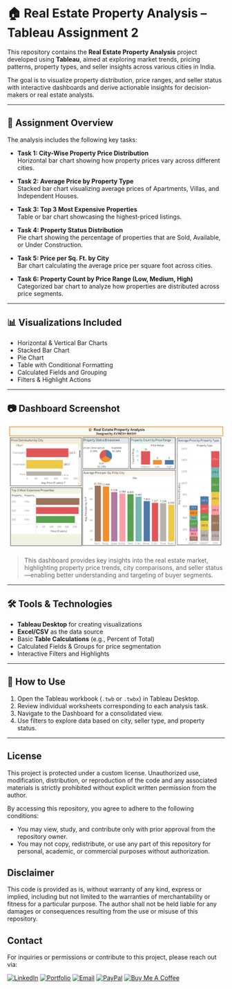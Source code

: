 # 🏠 Real Estate Property Analysis – Tableau Assignment 2

This repository contains the **Real Estate Property Analysis** project developed using **Tableau**, aimed at exploring market trends, pricing patterns, property types, and seller insights across various cities in India.

The goal is to visualize property distribution, price ranges, and seller status with interactive dashboards and derive actionable insights for decision-makers or real estate analysts.

---

## 📌 Assignment Overview

The analysis includes the following key tasks:

- **Task 1: City-Wise Property Price Distribution**  
  Horizontal bar chart showing how property prices vary across different cities.

- **Task 2: Average Price by Property Type**  
  Stacked bar chart visualizing average prices of Apartments, Villas, and Independent Houses.

- **Task 3: Top 3 Most Expensive Properties**  
  Table or bar chart showcasing the highest-priced listings.

- **Task 4: Property Status Distribution**  
  Pie chart showing the percentage of properties that are Sold, Available, or Under Construction.

- **Task 5: Price per Sq. Ft. by City**  
  Bar chart calculating the average price per square foot across cities.

- **Task 6: Property Count by Price Range (Low, Medium, High)**  
  Categorized bar chart to analyze how properties are distributed across price segments.

---

## 📊 Visualizations Included

- Horizontal & Vertical Bar Charts  
- Stacked Bar Chart  
- Pie Chart  
- Table with Conditional Formatting  
- Calculated Fields and Grouping  
- Filters & Highlight Actions

---

## 📷 Dashboard Screenshot

![Dashboard Screenshot](assets/Real_Estate_dashboard_screenshot.png)

> This dashboard provides key insights into the real estate market, highlighting property price trends, city comparisons, and seller status—enabling better understanding and targeting of buyer segments.

---

## 🛠 Tools & Technologies

- **Tableau Desktop** for creating visualizations  
- **Excel/CSV** as the data source  
- Basic **Table Calculations** (e.g., Percent of Total)  
- Calculated Fields & Groups for price segmentation  
- Interactive Filters and Highlights

---

## 📝 How to Use

1. Open the Tableau workbook (`.twb` or `.twbx`) in Tableau Desktop.
2. Review individual worksheets corresponding to each analysis task.
3. Navigate to the Dashboard for a consolidated view.
4. Use filters to explore data based on city, seller type, and property status.

---
## License

This project is protected under a custom license. Unauthorized use, modification, distribution, or reproduction of the code and any associated materials is strictly prohibited without explicit written permission from the author.

By accessing this repository, you agree to adhere to the following conditions:

* You may view, study, and contribute only with prior approval from the repository owner.  
* You may not copy, redistribute, or use any part of this repository for personal, academic, or commercial purposes without authorization.

## Disclaimer 

This code is provided as is, without warranty of any kind, express or implied, including but not limited to the warranties of merchantability or fitness for a particular purpose. The author shall not be held liable for any damages or consequences resulting from the use or misuse of this repository.

## Contact

For inquiries or permissions or contribute to this project, please reach out via:

[![LinkedIn](https://img.shields.io/badge/LinkedIn-0077B5?style=for-the-badge&logo=linkedin&logoColor=white)](https://www.linkedin.com/in/avineshlko/)  [![Portfolio](https://img.shields.io/badge/Portfolio-000000?style=for-the-badge&logo=githubpages&logoColor=white)](https://avinesh-masih.github.io/)  [![Email](https://img.shields.io/badge/Email-D14836?style=for-the-badge&logo=gmail&logoColor=white)](mailto:skmasih11@gmail.com)  [![PayPal](https://img.shields.io/badge/PayPal-009CDE?style=for-the-badge&logo=paypal&logoColor=white)](https://paypal.me/AVINESHMASIH)  [![Buy Me A Coffee](https://img.shields.io/badge/Buy%20Me%20A%20Coffee-FFDD00?style=for-the-badge&logo=buy-me-a-coffee&logoColor=black)](https://buymeacoffee.com/avineshlko)
